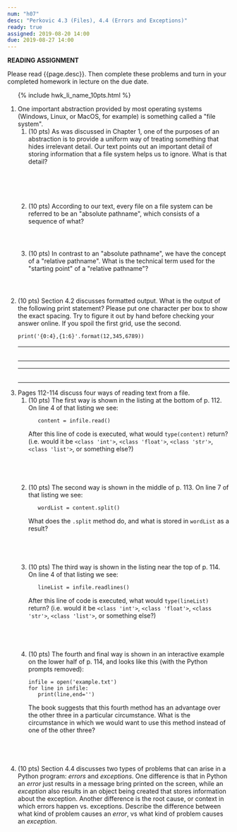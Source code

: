 ```yaml
---
num: "h07"
desc: "Perkovic 4.3 (Files), 4.4 (Errors and Exceptions)"
ready: true
assigned: 2019-08-20 14:00
due: 2019-08-27 14:00
---
```


<b>READING ASSIGNMENT</b>

Please read {{page.desc}}. Then complete these problems and turn in your completed homework in lecture on the due date.

<ol>

{% include hwk_li_name_10pts.html %}

<li markdown="1"> One important abstraction provided by most operating systems (Windows, Linux, or MacOS, for example) is something called a "file system".

<ol>

<li style="margin-bottom:6em;" markdown="1"> (10 pts)
As was discussed in Chapter 1, one of the purposes of an abstraction is to provide a uniform way of treating something that hides irrelevant detail.  Our text points out an important detail of storing information that a file system helps us to ignore.  What is that detail?
</li>


<li style="margin-bottom:4em;" markdown="1"> (10 pts) According to our
text, every file on a file system can be referred to be an "absolute
pathname", which consists of a sequence of what?

</li>

<li style="margin-bottom:4em;" markdown="1"> (10 pts) In contrast to an "absolute pathname", we have the concept of a "relative pathname".   What is the technical term used for the "starting point" of a "relative pathname"?
</li>

</ol>

</li>



<li style="margin-bottom:1em;" markdown="1"> (10 pts)  Section 4.2 discusses formatted output.  What is the output of the following print statement?  Please put one character per box to show the exact spacing.   Try to figure it out by hand before checking your answer online.  If you spoil the first grid, use the second.

```
print('{0:4},{1:6}'.format(12,345,6789))
```

<style>
table.grid * td { width: 2.0em; height: 2.0em; }
table.grid { margin-bottom: 3px; }

</style>

<table class="grid">
<tr>
<td></td><td></td><td></td><td></td><td></td><td></td><td></td><td></td><td></td><td></td><td></td><td></td><td></td><td></td><td></td><td></td><td></td><td></td><td></td><td></td><td></td><td></td><td></td><td></td><td></td><td></td><td></td><td></td><td></td><td></td><td></td><td></td><td></td>
</tr>
</table>

<table class="grid">
<tr>
<td></td><td></td><td></td><td></td><td></td><td></td><td></td><td></td><td></td><td></td><td></td><td></td><td></td><td></td><td></td><td></td><td></td><td></td><td></td><td></td><td></td><td></td><td></td><td></td><td></td><td></td><td></td><td></td><td></td><td></td><td></td><td></td><td></td>
</tr>
</table>


<div class="pagebreak">
</div>
</li>




<li style="margin-bottom:5em;" markdown="1"> Pages 112-114 discuss four ways of reading text from a file.

<ol>

<li style="margin-bottom:5em;" markdown="1">(10 pts) The first way is shown in the listing at the bottom of p. 112.  On line 4 of that
listing we see:

```
   content = infile.read()
```

After this line of code is executed, what would `type(content)` return?  (i.e. would it be `<class 'int'>`, `<class 'float'>`, `<class 'str'>`, `<class 'list'>`, or something else?)

</li>

<li style="margin-bottom:5em;" markdown="1"> (10 pts) The second way is shown in the middle of p. 113.  On line 7 of that
listing we see:

```
   wordList = content.split()
```

What does the `.split` method do, and what is stored in `wordList` as a result?

</li>

<li style="margin-bottom:5em;" markdown="1"> (10 pts) The third way is shown in the listing near the top of p. 114.  On line 4 of that
listing we see:

```
   lineList = infile.readlines()
```

After this line of code is executed, what would `type(lineList)` return? (i.e. would it be `<class 'int'>`, `<class 'float'>`, `<class 'str'>`, `<class 'list'>`, or something else?)

</li>


<li style="margin-bottom:5em;" markdown="1"> (10 pts) The fourth and final way is shown in an interactive example on the lower half of p. 114, and looks like this (with the Python prompts removed):


```
infile = open('example.txt')
for line in infile:
   print(line,end='')
```

The book suggests that this fourth method has an advantage over the other three in a particular circumstance. What is the circumstance in which we would want to use this method instead of one of the other three?

</li>


</ol>



</li>


<li style="margin-bottom:1em;" markdown="1"> (10 pts) Section 4.4 discusses two types of problems that can arise in a Python program: <em>errors</em> and <em>exceptions</em>. One difference is that in Python an <em>error</em> just results in a message bring printed on the screen, while an <em>exception</em> also results in an object being created that stores information about the exception.   Another difference is the root cause, or context in which errors happen vs. exceptions.  Describe the difference between what kind of problem causes an <em>error</em>, vs what kind of problem causes an <em>exception</em>.
</li>

</ol>